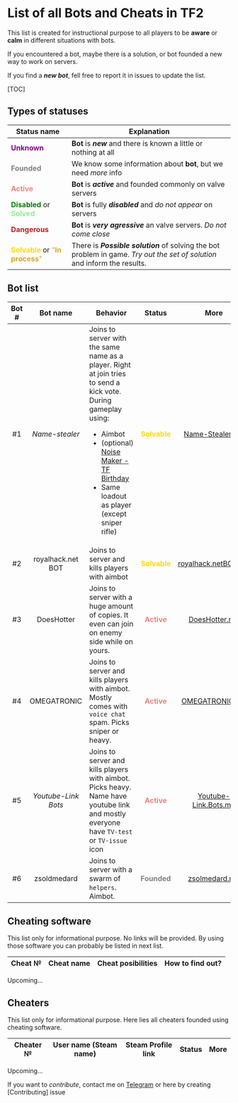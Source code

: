# List of all Bots and Cheats in TF2
This list is created for instructional purpose to all players to be **aware** or **calm** in different situations with bots.

If you encountered a bot, maybe there is a solution, or bot founded a new way to work on servers.

If you find a ***new bot***, fell free to report it in issues to update the list.

[TOC]

## Types of statuses
| Status name | Explanation |
|--------|--------|
| <span style="color:purple">**Unknown**</span> | **Bot** is ***new*** and there is known a little or nothing at all |
| <span style="color:gray">**Founded**</span> | We know some information about **bot**, but we need *more* info |
| <span style="color:lightcoral">**Active**</span> | **Bot** is ***active*** and founded commonly on valve servers |
| <span style="color:green">**Disabled**</span> or <span style="color:lightgreen">**Solved**</span> | **Bot** is fully ***disabled*** and *do not appear* on servers |
| <span style="color:firebrick">**Dangerous**</span> | **Bot** is ***very agressive*** an valve servers. *Do not come close* |
| <span style="color:gold">**Solvable**</span> or <span style="color:goldenrod">"**In process**"</span> | There is ***Possible solution*** of solving the bot problem in game. *Try out the set of solution* and inform the results. |

## Bot list

| Bot # | Bot name | Behavior | Status | More |
|:-:|:-:|-|:-:|:-:| 
| #1 | *Name-stealer* | Joins to server with the same name as a player. Right at join tries to send a kick vote. During gameplay using: <ul><li>Aimbot</li><li>(optional) [Noise Maker - TF Birthday](https://wiki.teamfortress.com/wiki/Noise_Maker#Team_Fortress_Birthday)</li><li>Same loadout as player (except sniper rifle)</li></ul> | <span style="color:gold">**Solvable**</span> | [Name-Stealer.md](BotList/Name-Stealer.md) |
| #2 | royalhack.net BOT | Joins to server and kills players with aimbot | <span style="color:gold">**Solvable**</span> | [royalhack.netBOT.md](BotList/royalhack.netBOT.md) |
| #3 | DoesHotter | Joins to server with a huge amount of copies. It even can join on enemy side while on yours. | <span style="color:lightcoral">**Active**</span> | [DoesHotter.md](BotList/DoesHotter.md) |
| #4 | OMEGATRONIC | Joins to server and kills players with aimbot. Mostly comes with `voice chat` spam. Picks sniper or heavy. | <span style="color:lightcoral">**Active**</span> | [OMEGATRONIC.md](BotList/OMEGATRONIC.md) |
| #5 | *Youtube-Link Bots* | Joins to server and kills players with aimbot. Picks heavy. Name have youtube link and mostly everyone have `TV-test` or `TV-issue` icon | <span style="color:lightcoral">**Active**</span> | [Youtube-Link.Bots.md](BotList/Youtube-Link.Bots.md) |
| #6 | zsoldmedard | Joins to server with a swarm of `helpers`. Aimbot. | <span style="color:gray">**Founded**</span> | [zsolmedard.md](BotList/zsolmedard.md) |

## Cheating software
This list only for informational purpose. No links will be provided. By using those software you can probably be listed in next list.

| Cheat № | Cheat name | Cheat posibilities | <span title="Behaviour of the bot">How to find out?</span> |
|-|-|-|-|
Upcoming...


## Cheaters
This list only for informational purpose. Here lies all cheaters founded using cheating software.

| Cheater № | User name (Steam name) | Steam Profile link | Status | More |
|-|-|-|-|-|
Upcoming...

If you want to *contribute*, contact me on [Telegram](https://t.me/mkikets) or here by creating [Contributing] issue
